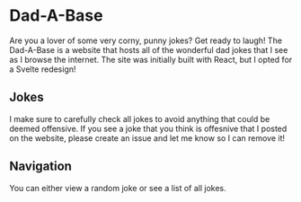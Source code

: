 # Dad-A-Base
Are you a lover of some very corny, punny jokes? Get ready to laugh! The Dad-A-Base is a website that hosts all of the wonderful dad jokes that I see as I browse the internet. The site was initially built with React, but I opted for a Svelte redesign! 

## Jokes
I make sure to carefully check all jokes to avoid anything that could be deemed offensive. If you see a joke that you think is offesnive that I posted on the website, please create an issue and let me know so I can remove it!

## Navigation
You can either view a random joke or see a list of all jokes.
